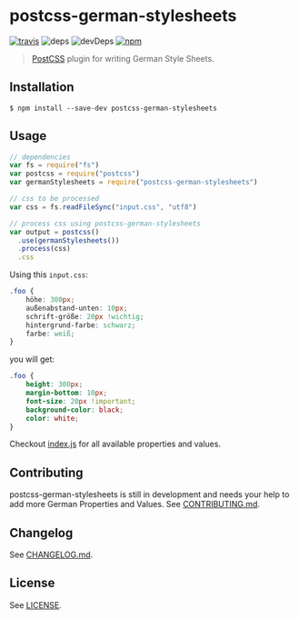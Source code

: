# postcss-german-stylesheets

[![travis](https://img.shields.io/travis/timche/postcss-german-stylesheets.svg?style=flat-square)](https://travis-ci.org/timche/postcss-german-stylesheets)
![deps](https://img.shields.io/david/timche/postcss-german-stylesheets.svg?style=flat-square)
![devDeps](https://img.shields.io/david/dev/timche/postcss-german-stylesheets.svg?style=flat-square)
[![npm](https://img.shields.io/npm/v/postcss-german-stylesheets.svg?style=flat-square)](https://www.npmjs.com/package/postcss-german-stylesheets)

> [PostCSS](https://github.com/postcss/postcss) plugin for writing German Style Sheets.

## Installation
```console
$ npm install --save-dev postcss-german-stylesheets
```

## Usage

```js
// dependencies
var fs = require("fs")
var postcss = require("postcss")
var germanStylesheets = require("postcss-german-stylesheets")

// css to be processed
var css = fs.readFileSync("input.css", "utf8")

// process css using postcss-german-stylesheets
var output = postcss()
  .use(germanStylesheets())
  .process(css)
  .css
```

Using this `input.css`:

```css
.foo {
    höhe: 300px;
    außenabstand-unten: 10px;
    schrift-größe: 20px !wichtig;
    hintergrund-farbe: schwarz;
    farbe: weiß;
}
```

you will get:

```css
.foo {
    height: 300px;
    margin-bottom: 10px;
    font-size: 20px !important;
    background-color: black;
    color: white;
}
```

Checkout [index.js](index.js) for all available properties and values.

## Contributing

postcss-german-stylesheets is still in development and needs your help to add more German Properties and Values. See [CONTRIBUTING.md](CONTRIBUTING.md).

## Changelog

See [CHANGELOG.md](CHANGELOG.md).

## License

See [LICENSE](LICENSE).
